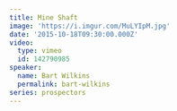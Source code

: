 ```yaml
---
title: Mine Shaft
image: 'https://i.imgur.com/MuLYIpM.jpg'
date: '2015-10-18T09:30:00.000Z'
video:
  type: vimeo
  id: 142790985
speaker:
  name: Bart Wilkins
  permalink: bart-wilkins
series: prospectors
---
```


